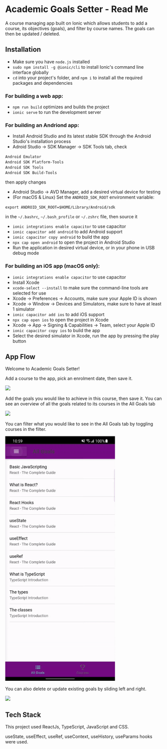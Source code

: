 # Academic Goals Setter - Read Me

A course managing app built on Ionic which allows students to add a course, its objectives (goals), and filter by course names. The goals can then be updated / deleted. 

## Installation

* Make sure you have `node.js` installed
* `sudo npm install -g @ionic/cli` to install Ionic's command line interface globally
* `cd` into your project's folder, and `npm i` to install all the required packages and dependencies

### For building a web app: 

* `npm run build` optimizes and builds the project
* `ionic serve` to run the development server

### For building an Andriond app:

* Install Android Studio and its latest stable SDK through the Android Studio's installation process
* Adroid Studio -> SDK Manager -> SDK Tools tab, check  

`Android Emulator`  
`Android SDK Platform-Tools`  
`Android SDK Tools`  
`Android SDK Build-Tools`  

then apply changes
* Android Studio -> AVD Manager, add a desired virtual device for testing
* (For macOS & Linux) Set the `ANDROID_SDK_ROOT` environment variable:  

`export ANDROID_SDK_ROOT=$HOME/Library/Android/sdk`  

in the `~/.bashrc`, `~/.bash_profile` or `~/.zshrc` file, then source it
* `ionic integrations enable capacitor` to use capacitor
* `ionic capacitor add android` to add Android support
* `ionic capacitor copy android` to build the app
* `npx cap open android` to open the project in Android Studio
* Run the application in desired virtual device, or in your phone in USB debug mode

### For building an iOS app (macOS only): 

* `ionic integrations enable capacitor` to use capacitor
* Install Xcode
* `xcode-select --install` to make sure the command-line tools are selected for use
* Xcode -> Preferences -> Accounts, make sure your Apple ID is shown
* Xcode -> Window -> Devices and Simulators, make sure to have at least 1 simulator
* `ionic capacitor add ios` to add iOS support
* `npx cap open ios` to open the project in Xcode
* Xcode -> App -> Signing & Capabilities -> Team, select your Apple ID
* `ionic capacitor copy ios` to build the app
* Select the desired simulator in Xcode, run the app by pressing the play button

## App Flow

Welcome to Academic Goals Setter! 

Add a course to the app, pick an enrolment date, then save it. 

<img src="/public/assets/gifs/add_course.gif" width="350"/>

Add the goals you would like to achieve in this course, then save it. You can see an overview of all the goals related to its courses in the All Goals tab

<img src="/public/assets/gifs/add_goal.gif" width="350"/>

You can filter what you would like to see in the All Goals tab by toggling courses in the filter. 

<img src="/public/assets/gifs/filter.gif" width="350"/>

You can also delete or update existing goals by sliding left and right. 

<img src="/public/assets/gifs/update_delete.gif" width="350"/>

## Tech Stack
This project used ReactJs, TypeScript, JavaScript and CSS. 

useState, useEffect, useRef, useContext, useHistory, useParams hooks were used. 
